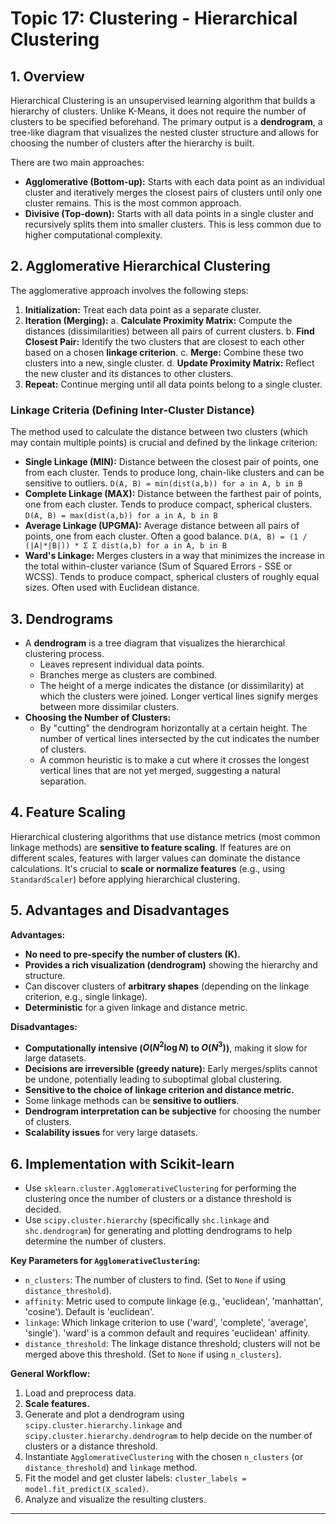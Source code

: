 # Topic 17: Clustering - Hierarchical Clustering

## 1. Overview

Hierarchical Clustering is an unsupervised learning algorithm that builds a hierarchy of clusters. Unlike K-Means, it does not require the number of clusters to be specified beforehand. The primary output is a **dendrogram**, a tree-like diagram that visualizes the nested cluster structure and allows for choosing the number of clusters after the hierarchy is built.

There are two main approaches:
* **Agglomerative (Bottom-up):** Starts with each data point as an individual cluster and iteratively merges the closest pairs of clusters until only one cluster remains. This is the most common approach.
* **Divisive (Top-down):** Starts with all data points in a single cluster and recursively splits them into smaller clusters. This is less common due to higher computational complexity.

## 2. Agglomerative Hierarchical Clustering

The agglomerative approach involves the following steps:
1.  **Initialization:** Treat each data point as a separate cluster.
2.  **Iteration (Merging):**
    a.  **Calculate Proximity Matrix:** Compute the distances (dissimilarities) between all pairs of current clusters.
    b.  **Find Closest Pair:** Identify the two clusters that are closest to each other based on a chosen **linkage criterion**.
    c.  **Merge:** Combine these two clusters into a new, single cluster.
    d.  **Update Proximity Matrix:** Reflect the new cluster and its distances to other clusters.
3.  **Repeat:** Continue merging until all data points belong to a single cluster.

### Linkage Criteria (Defining Inter-Cluster Distance)

The method used to calculate the distance between two clusters (which may contain multiple points) is crucial and defined by the linkage criterion:
* **Single Linkage (MIN):** Distance between the closest pair of points, one from each cluster. Tends to produce long, chain-like clusters and can be sensitive to outliers.
    `D(A, B) = min(dist(a,b)) for a in A, b in B`
* **Complete Linkage (MAX):** Distance between the farthest pair of points, one from each cluster. Tends to produce compact, spherical clusters.
    `D(A, B) = max(dist(a,b)) for a in A, b in B`
* **Average Linkage (UPGMA):** Average distance between all pairs of points, one from each cluster. Often a good balance.
    `D(A, B) = (1 / (|A|*|B|)) * Σ Σ dist(a,b) for a in A, b in B`
* **Ward's Linkage:** Merges clusters in a way that minimizes the increase in the total within-cluster variance (Sum of Squared Errors - SSE or WCSS). Tends to produce compact, spherical clusters of roughly equal sizes. Often used with Euclidean distance.

## 3. Dendrograms

* A **dendrogram** is a tree diagram that visualizes the hierarchical clustering process.
    * Leaves represent individual data points.
    * Branches merge as clusters are combined.
    * The height of a merge indicates the distance (or dissimilarity) at which the clusters were joined. Longer vertical lines signify merges between more dissimilar clusters.
* **Choosing the Number of Clusters:**
    * By "cutting" the dendrogram horizontally at a certain height. The number of vertical lines intersected by the cut indicates the number of clusters.
    * A common heuristic is to make a cut where it crosses the longest vertical lines that are not yet merged, suggesting a natural separation.

## 4. Feature Scaling

Hierarchical clustering algorithms that use distance metrics (most common linkage methods) are **sensitive to feature scaling**. If features are on different scales, features with larger values can dominate the distance calculations. It's crucial to **scale or normalize features** (e.g., using `StandardScaler`) before applying hierarchical clustering.

## 5. Advantages and Disadvantages

**Advantages:**
* **No need to pre-specify the number of clusters (K).**
* **Provides a rich visualization (dendrogram)** showing the hierarchy and structure.
* Can discover clusters of **arbitrary shapes** (depending on the linkage criterion, e.g., single linkage).
* **Deterministic** for a given linkage and distance metric.

**Disadvantages:**
* **Computationally intensive ($O(N^2 \log N)$ to $O(N^3)$)**, making it slow for large datasets.
* **Decisions are irreversible (greedy nature):** Early merges/splits cannot be undone, potentially leading to suboptimal global clustering.
* **Sensitive to the choice of linkage criterion and distance metric.**
* Some linkage methods can be **sensitive to outliers**.
* **Dendrogram interpretation can be subjective** for choosing the number of clusters.
* **Scalability issues** for very large datasets.

## 6. Implementation with Scikit-learn

* Use `sklearn.cluster.AgglomerativeClustering` for performing the clustering once the number of clusters or a distance threshold is decided.
* Use `scipy.cluster.hierarchy` (specifically `shc.linkage` and `shc.dendrogram`) for generating and plotting dendrograms to help determine the number of clusters.

**Key Parameters for `AgglomerativeClustering`:**
* `n_clusters`: The number of clusters to find. (Set to `None` if using `distance_threshold`).
* `affinity`: Metric used to compute linkage (e.g., 'euclidean', 'manhattan', 'cosine'). Default is 'euclidean'.
* `linkage`: Which linkage criterion to use ('ward', 'complete', 'average', 'single'). 'ward' is a common default and requires 'euclidean' affinity.
* `distance_threshold`: The linkage distance threshold; clusters will not be merged above this threshold. (Set to `None` if using `n_clusters`).

**General Workflow:**
1.  Load and preprocess data.
2.  **Scale features.**
3.  Generate and plot a dendrogram using `scipy.cluster.hierarchy.linkage` and `scipy.cluster.hierarchy.dendrogram` to help decide on the number of clusters or a distance threshold.
4.  Instantiate `AgglomerativeClustering` with the chosen `n_clusters` (or `distance_threshold`) and `linkage` method.
5.  Fit the model and get cluster labels: `cluster_labels = model.fit_predict(X_scaled)`.
6.  Analyze and visualize the resulting clusters.

---
